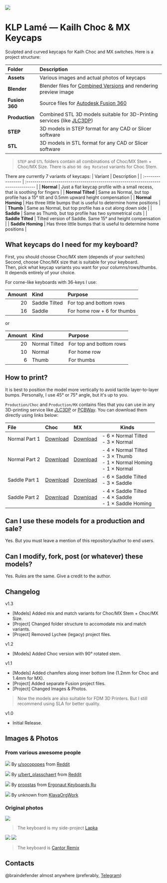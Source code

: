 ![](./Assets/KLP_Lame_Preview_All_New.jpg)

# KLP Lamé — Kailh Choc & MX Keycaps

Sculpted and curved keycaps for Kailh Choc and MX switches. Here is a project structure:

| Folder         | Description                                                                                   |
| :------------- | :-------------------------------------------------------------------------------------------- |
| **Assets**     | Various images and actual photos of keycaps                                                   |
| **Blender**    | Blender files for [Combined Versions](#how-to-print) and rendering preview image              |
| **Fusion 360** | Source files for [Autodesk Fusion 360](https://www.autodesk.com/products/fusion-360/overview) |
| **Production** | Combined STL 3D models suitable for 3D-Printing services (like [JLC3DP](https://jlc3dp.com))  |
| **STEP**       | 3D models in STEP format for any CAD or Slicer software                                       |
| **STL**        | 3D models in STL format for any CAD or Slicer software                                        |

> `STEP` and `STL` folders contain all combinations of Choc/MX Stem + Choc/MX Size. There is also `90 deg Rotated` variants for Choc Stem.

There are currently 7 variants of keycaps:
| Variant           | Description                                                                         |
| :---------------- | :---------------------------------------------------------------------------------- |
| **Normal**        | Just a flat keycap profile with a small recess, that is soothing for fingers        |
| **Normal Tilted** | Same as Normal, but top profile has a 15° tilt and 0.5mm upward height compensation |
| **Normal Homing** | Has three little bumps that is useful to determine home positions                   |
| **Thumb**         | Same as Normal, but top profile has a cut along down side                           |
| **Saddle**        | Same as Thumb, but top profile has two symmetrical cuts                             |
| **Saddle Tilted** | Tilted version of Saddle. Same 15° and height compensation                          |
| **Saddle Homing** | Has three little bumps that is useful to determine home positions                   |

## What keycaps do I need for my keyboard?

First, you should choose Choc/MX stem (depends of your switches)<br>
Second, choose Choc/MX size that is suitable for your keyboard.<br>
Then, pick what keycap variants you want for your columns/rows/thumbs. It depends entirely of your choice.

For corne-like keyboards with 36-keys I use:

| Amount | Kind          | Purpose                     |
| -----: | :------------ | :-------------------------- |
|     20 | Saddle Tilted | For top and bottom rows     |
|     16 | Saddle        | For home row + 6 for thumbs |

or

| Amount | Kind          | Purpose                 |
| -----: | :------------ | :---------------------- |
|     20 | Normal Tilted | For top and bottom rows |
|     10 | Normal        | For home row            |
|      6 | Thumb         | For thumbs              |

## How to print?

It is best to position the model more vertically to avoid tactile layer-to-layer bumps. Personally, I use 45° or 75° angle, but it's up to you.

`Production/Choc` and `Production/MX` contains files that you can use in any 3D-printing service like [JLC3DP](https://jlc3dp.com) or [PCBWay](https://www.pcbway.com/rapid-prototyping/3d-printing/). You can download them directly using links below:

| File          | Choc                           | MX                           | Kinds                                                                        |
| :------------ | :----------------------------- | :--------------------------- | ---------------------------------------------------------------------------- |
| Normal Part 1 | [Download][normal-part-1-choc] | [Download][normal-part-1-mx] | - 6 × Normal Tilted<br/>- 3 × Normal                                         |
| Normal Part 2 | [Download][normal-part-2-choc] | [Download][normal-part-2-mx] | - 4 × Normal Tilted<br/>- 3 × Thumb<br/>- 1 × Normal Homing<br/>- 1 × Normal |
| Saddle Part 1 | [Download][saddle-part-1-choc] | [Download][saddle-part-1-mx] | - 6 × Saddle Tilted<br/>- 3 × Saddle                                         |
| Saddle Part 2 | [Download][saddle-part-2-choc] | [Download][saddle-part-2-mx] | - 4 × Saddle Tilted<br/>- 4 × Saddle<br/>- 1 × Saddle Homing                 |


[normal-part-1-choc]: ./Production/Choc/KLP_Lame_Normal-6xNormal_Tilted-3xNormal-Combined.7z
[normal-part-2-choc]: ./Production/Choc/KLP_Lame_Normal-4xNormal_Tilted-3xThumb-1xNormal_Homing-1xNormal-Combined.7z
[saddle-part-1-choc]: ./Production/Choc/KLP_Lame_Saddle-6xSaddle_Tilted-3xSaddle-Combined.7z
[saddle-part-2-choc]: ./Production/Choc/KLP_Lame_Saddle-4xSaddle_Tilted-4xSaddle-1xSaddle_Homing-Combined.7z
[normal-part-1-mx]: ./Production/MX/KLP_Lame_MX-Normal-6xNormal_Tilted-3xNormal-Combined.7z
[normal-part-2-mx]: ./Production/MX/KLP_Lame_MX-Normal-4xNormal_Tilted-3xThumb-1xNormal_Homing-1xNormal-Combined.7z
[saddle-part-1-mx]: ./Production/MX/KLP_Lame_MX-Saddle-6xSaddle_Tilted-3xSaddle-Combined.7z
[saddle-part-2-mx]: ./Production/MX/KLP_Lame_MX-Saddle-4xSaddle_Tilted-4xSaddle-1xSaddle_Homing-Combined.7z

## Can I use these models for a production and sale?

Yes. But you must leave a mention of this repository/author to end users.

## Can I modify, fork, post (or whatever) these models?

Yes. Rules are the same. Give a credit to the author.

## Changelog

v1.3
- [Models] Added mix and match variants for Choc/MX Stem + Choc/MX Size.
- [Project] Changed folder structure to accomodate mix and match variants.
- [Project] Removed Lychee (legacy) project files.

v1.2
- [Models] Added Choc version with 90° rotated stem.

v1.1

- [Models] Added chamfers along inner bottom line (1.2mm for Choc and 1.4mm for MX).
- [Project] Added separate Fusion project files.
- [Project] Changed Images & Photos.

> Now the models are also suitable for FDM 3D Printers. But I still recommend using SLA for better quality.

v1.0

- Initial Release.

## Images & Photos

### From various awesome people

![](./Assets/reddit-socopopes-9cws8sotb1bd1.jpg)
By [u/socopopes](https://www.reddit.com/user/socopopes/) from [Reddit](https://www.reddit.com/r/ErgoMechKeyboards/comments/1dx9d7j/down_14_more_keys_only_34_more_to_go/)

![](./Assets/reddit-bert_plasschaert-a16vk4g4na8d1.jpg)
By [u/bert_plasschaert](https://www.reddit.com/user/bert_plasschaert/) from [Reddit](https://www.reddit.com/r/ErgoMechKeyboards/comments/1dmirsg/totem_tenting_bottom_plate/)

![](./Assets/telegram-ergonautkb_ru-001.jpg)
By [proostas](https://t.me/proostas) from [Ergonaut Keyboards Ru](https://t.me/ergonautkb_ru)

![](./Assets/unknown-8j3bn7a913sf4.jpg)
By unknown from [KlavaOrgWork](https://t.me/klavaorgwork)

### Original photos

![](./Assets/KLP-Lame-Lapka-Preview.jpg)

> The keyboard is my side-project [Lapka]()

![](./Assets/KLP-Lame-Cantor-Preview.jpg)
![](./Assets/KLP-Lame-Cantor-Preview-Side.jpg)

> The keyboard is [Cantor Remix](https://github.com/nilokr/cantor-remix)

## Contacts

@braindefender almost anywhere (preferably, [Telegram](t.me/braindefender))
